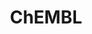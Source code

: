 ---
layout: default
bigquery: https://console.cloud.google.com/bigquery?p=patents-public-data&d=ebi_chembl&page=dataset
citation: '"The ChEMBL database in 2017." Anna Gaulton, Anne Hersey, Michał Nowotka,
  A Patrícia Bento, Jon Chambers, David Mendez, Prudence Mutowo, Francis Atkinson,
  Louisa J Bellis, Elena Cibrián-Uhalte, Mark Davies, Nathan Dedman, Anneli Karlsson,
  María Paula Magariños, John P Overington, George Papadatos, Ines Smit, Andrew R
  Leach Nucleic acids Research (2017) 45 (Database Issue), D945-D954'
contributors: European Bioinformatics Institute
cost: None
description: ChEMBL Data is a manually curated database of small molecules used in
  drug discovery, including information about existing patented drugs.
documentation: 'schema: https://www.ebi.ac.uk/chembl/db_schema


  '
last_edit: Mon, 04 Apr 2022 19:07:30 GMT
location: https://console.cloud.google.com/marketplace/product/google_patents_public_datasets/chembl
maintained_by: EMBL-EBI, an outstation of European Molecular Biology Laboratory
related_publications: '

  ChEMBL: towards direct deposition of bioassay data.


  Mendez D, Gaulton A, Bento AP, Chambers J, De Veij M, Félix E, Magariños MP, Mosquera
  JF, Mutowo P, Nowotka M, Gordillo-Marañón M, Hunter F, Junco L, Mugumbate G, Rodriguez-Lopez
  M, Atkinson F, Bosc N, Radoux CJ, Segura-Cabrera A, Hersey A, Leach AR.


  — Nucleic Acids Res. 2019; 47(D1):D930-D940. doi: 10.1093/nar/gky1075

  '
schema_fields: '[''aromatic_rings'', ''src_id'', ''assay_tax_id'', ''standard_inchi_key'',
  ''chebi_par_id'', ''target_mapping'', ''topical'', ''parent_go_id'', ''syn_type'',
  ''stat'', ''drug_product_flag'', ''sitecomp_id'', ''withdrawn_flag'', ''value'',
  ''first_approval'', ''l5'', ''prod_pat_id'', ''drugind_id'', ''activity_comment'',
  ''accession'', ''cl_lincs_id'', ''ref_id'', ''mc_target_name'', ''component_id'',
  ''updated_by'', ''organism'', ''warning_description'', ''assay_param_id'', ''psa'',
  ''delist_flag'', ''mol_hrac_id'', ''met_id'', ''result_flag'', ''status'', ''major_class'',
  ''mc_target_accession'', ''src_assay_id'', ''cellosaurus_id'', ''upper_value'',
  ''targrel_id'', ''stem'', ''warning_year'', ''warnref_id'', ''trade_name'', ''route'',
  ''mecref_id'', ''indication_class'', ''mol_irac_id'', ''previous_company'', ''aspect'',
  ''source_domain_id'', ''l8'', ''drug_record_id'', ''co_stem_id'', ''db_version'',
  ''irac_class_id'', ''molecule_type'', ''species_group_flag'', ''published_type'',
  ''go_id'', ''orig_description'', ''definition'', ''potential_duplicate'', ''therapeutic_flag'',
  ''cidx'', ''mol_frac_id'', ''sequence'', ''volume'', ''full_mwt'', ''level3_description'',
  ''site_id'', ''l1'', ''caloha_id'', ''disease_efficacy'', ''metref_id'', ''mol_atc_id'',
  ''assay_test_type'', ''compound_key'', ''clo_id'', ''l6'', ''uberon_id'', ''comp_class_id'',
  ''ref_type'', ''data_validity_comment'', ''doc_id'', ''sei'', ''level2'', ''class_type'',
  ''ro3_pass'', ''frac_class_id'', ''src_short_name'', ''normal_range_min'', ''aidx'',
  ''natural_product'', ''ddd_admr'', ''synonyms'', ''name'', ''protein_class_desc'',
  ''entity_id'', ''domain_name'', ''component_synonym'', ''metabolite_record_id'',
  ''ddd_id'', ''pathway_key'', ''efo_id'', ''issue'', ''assay_subcellular_fraction'',
  ''drug_substance_flag'', ''site_residues'', ''parameter_type'', ''level1_description'',
  ''le'', ''isoform'', ''src_compound_id'', ''met_comment'', ''published_relation'',
  ''last_active'', ''ddd_units'', ''actsm_id'', ''tax_id'', ''prodrug'', ''title'',
  ''ingredient'', ''max_phase_for_ind'', ''action_type'', ''structure_type'', ''path'',
  ''availability_type'', ''published_value'', ''who_name'', ''efo_term'', ''cx_most_apka'',
  ''mw_monoisotopic'', ''site_name'', ''year'', ''hrac_class_id'', ''patent_id'',
  ''updated_on'', ''level5'', ''assay_tissue'', ''pref_name'', ''usan_stem_definition'',
  ''l7'', ''units'', ''homologue'', ''l2'', ''record_id'', ''cx_logp'', ''lle'', ''toid'',
  ''direct_interaction'', ''parent_type'', ''activity_id'', ''molfile'', ''submission_date'',
  ''molecular_species'', ''helm_notation'', ''mw_freebase'', ''met_conversion'', ''withdrawn_class'',
  ''max_phase'', ''domain_id'', ''predbind_id'', ''cx_most_bpka'', ''withdrawn_year'',
  ''prediction_method'', ''res_stem_id'', ''pchembl_value'', ''cell_source_organism'',
  ''indref_id'', ''start_position'', ''ass_cls_map_id'', ''relationship'', ''hbd'',
  ''assay_strain'', ''canonical_smiles'', ''target_desc'', ''mechanism_of_action'',
  ''warning_country'', ''product_id'', ''source'', ''ddd_value'', ''bao_id'', ''level1'',
  ''biocomp_id'', ''version'', ''annotation'', ''qudt_units'', ''ridx'', ''withdrawn_country'',
  ''related_tid'', ''mesh_id'', ''cell_name'', ''db_source'', ''selectivity_comment'',
  ''bei'', ''standard_flag'', ''num_ro5_violations'', ''rtb'', ''tid_fixed'', ''parameter_value'',
  ''level2_description'', ''parent_molregno'', ''acd_logp'', ''cell_source_tissue'',
  ''entity_type'', ''substrate_record_id'', ''chirality'', ''subgroup'', ''who_extra'',
  ''assay_type'', ''alert_id'', ''log_id'', ''doc_type'', ''standard_upper_value'',
  ''parenteral'', ''protein_class_synonym'', ''assay_source'', ''relation'', ''ad_type'',
  ''tissue_id'', ''ref_url'', ''mc_organism'', ''full_molformula'', ''approval_date'',
  ''authors'', ''cpd_str_alert_id'', ''as_id'', ''withdrawn_reason'', ''short_name'',
  ''dosage_form'', ''relationship_type'', ''atc_code'', ''bto_id'', ''standard_text_value'',
  ''patent_no'', ''doi'', ''src_description'', ''active_molregno'', ''targcomp_id'',
  ''mutation'', ''uo_units'', ''standard_inchi'', ''standard_units'', ''pubmed_id'',
  ''bao_format'', ''level4'', ''standard_value'', ''ddd_comment'', ''usan_year'',
  ''company'', ''qed_weighted'', ''normal_range_max'', ''level4_description'', ''hba'',
  ''domain_type'', ''label'', ''journal'', ''compd_id'', ''description'', ''last_page'',
  ''text_value'', ''polymer_flag'', ''mc_tax_id'', ''downgraded'', ''tbl'', ''ap_id'',
  ''hba_lipinski'', ''confidence_score'', ''variant_id'', ''alogp'', ''std_act_id'',
  ''publication_number'', ''binding_site_comment'', ''acd_logd'', ''job_id'', ''abstract'',
  ''molecular_mechanism'', ''inorganic_flag'', ''comp_go_id'', ''mesh_heading'', ''oral'',
  ''assay_organism'', ''assay_desc'', ''assay_category'', ''standard_type'', ''assay_cell_type'',
  ''level3'', ''priority'', ''protclasssyn_id'', ''molsyn_id'', ''oc_id'', ''strength'',
  ''patent_expire_date'', ''bao_endpoint'', ''acd_most_apka'', ''protein_class_id'',
  ''cx_logd'', ''chembl_id'', ''smarts'', ''usan_substem'', ''hrac_code'', ''smid'',
  ''cell_source_tax_id'', ''enzyme_tid'', ''set_name'', ''sequence_md5sum'', ''parent_id'',
  ''mec_id'', ''hbd_lipinski'', ''target_type'', ''patent_use_code'', ''usan_stem_id'',
  ''confidence'', ''irac_code'', ''heavy_atoms'', ''pathway_id'', ''component_type'',
  ''innovator_company'', ''active_ingredient'', ''cell_id'', ''country'', ''acd_most_bpka'',
  ''cell_ontology_id'', ''assay_class_id'', ''warning_class'', ''assay_id'', ''nda_type'',
  ''cell_description'', ''usan_stem'', ''warning_type'', ''standard_relation'', ''published_units'',
  ''class_level'', ''num_lipinski_ro5_violations'', ''rgid'', ''curated_by'', ''research_stem'',
  ''end_position'', ''curation_comment'', ''compsyn_id'', ''creation_date'', ''tid'',
  ''dosed_ingredient'', ''mc_target_type'', ''formulation_id'', ''frac_code'', ''enzyme_name'',
  ''first_page'', ''stem_class'', ''molregno'', ''compound_name'', ''l4'', ''first_in_class'',
  ''alert_set_id'', ''idx'', ''domain_description'', ''applicant_full_name'', ''activity_count'',
  ''type'', ''warning_id'', ''num_alerts'', ''comments'', ''relationship_desc'', ''l3'',
  ''mechanism_comment'', ''black_box_warning'', ''alert_name'']'
shortname: chembl
tags:
- biotechnology
- health
- chemical
- bioinformatics
- medical
terms_of_use: CC BY-SA 3.0
title: ChEMBL
uuid: e232a192-965c-4ec9-904c-155b6dfe56c5
---